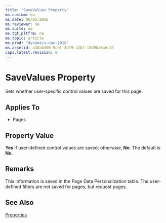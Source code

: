 ```yaml
---
title: "SaveValues Property"
ms.custom: na
ms.date: 06/05/2016
ms.reviewer: na
ms.suite: na
ms.tgt_pltfrm: na
ms.topic: article
ms.prod: "dynamics-nav-2018"
ms.assetid: a48ab300-5cef-4df9-a2bf-13d9ba64ec3f
caps.latest.revision: 8
---
```

# SaveValues Property
Sets whether user-specific control values are saved for this page.  
  
## Applies To  
  
-   Pages  
  
## Property Value  
 **Yes** if user-defined control values are saved; otherwise, **No**. The default is **No**.  
  
## Remarks  
 This information is saved in the Page Data Personalization table. The user-defined filters are not saved for pages, but request pages.
  
## See Also  
 [Properties](Properties.md)
